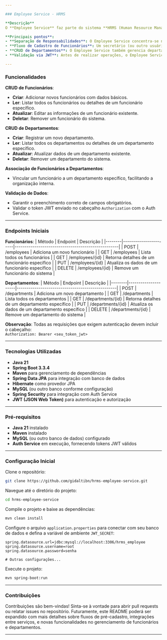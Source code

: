 ```yaml
---

### Employee Service - HRMS

**Descrição**  
O **Employee Service** faz parte do sistema **HRMS (Human Resource Management System)** e é responsável pelo gerenciamento de funcionários da organização, bem como pelo CRUD de departamentos. Ele permite criar, atualizar, listar e excluir funcionários, associá-los a departamentos e também gerenciar departamentos, tudo isso integrando-se ao Auth Service para validar tokens JWT antes de executar operações sensíveis.

**Principais pontos**:
- **Separação de Responsabilidades**: O Employee Service concentra-se na parte funcional de funcionários e departamentos, enquanto o Auth Service cuida da autenticação e autorização.
- **Fluxo de Cadastro de Funcionários**: Um secretário (ou outro usuário com permissão) faz o pré-cadastro do funcionário com dados básicos (nome, sobrenome, email, telefone, data de contratação, departamento, salário). O próprio funcionário posteriormente pode criar seu usuário no Auth Service.
- **CRUD de Departamentos**: O Employee Service também gerencia departamentos, permitindo cadastrar, atualizar, listar e remover departamentos. Essas ações também requerem a validação do token JWT.
- **Validação via JWT**: Antes de realizar operações, o Employee Service valida o token JWT no cabeçalho da requisição, garantindo que apenas usuários autenticados pelo Auth Service tenham acesso.

---
```


### Funcionalidades

**CRUD de Funcionários**:
- **Criar**: Adicionar novos funcionários com dados básicos.
- **Ler**: Listar todos os funcionários ou detalhes de um funcionário específico.
- **Atualizar**: Editar as informações de um funcionário existente.
- **Deletar**: Remover um funcionário do sistema.

**CRUD de Departamentos**:
- **Criar**: Registrar um novo departamento.
- **Ler**: Listar todos os departamentos ou detalhes de um departamento específico.
- **Atualizar**: Atualizar dados de um departamento existente.
- **Deletar**: Remover um departamento do sistema.

**Associação de Funcionários a Departamentos**:
- Vincular um funcionário a um departamento específico, facilitando a organização interna.

**Validação de Dados**:
- Garantir o preenchimento correto de campos obrigatórios.
- Validar o token JWT enviado no cabeçalho `Authorization` com o Auth Service.

---

### Endpoints Iniciais

**Funcionários**:
| Método | Endpoint              | Descrição                                          |
|--------|-----------------------|----------------------------------------------------|
| POST   | /employees            | Adiciona um novo funcionário                       |
| GET    | /employees            | Lista todos os funcionários                        |
| GET    | /employees/{id}       | Retorna detalhes de um funcionário específico       |
| PUT    | /employees/{id}       | Atualiza os dados de um funcionário específico      |
| DELETE | /employees/{id}       | Remove um funcionário do sistema                   |

**Departamentos**:
| Método | Endpoint            | Descrição                                        |
|--------|---------------------|--------------------------------------------------|
| POST   | /departments        | Adiciona um novo departamento                    |
| GET    | /departments        | Lista todos os departamentos                     |
| GET    | /departments/{id}   | Retorna detalhes de um departamento específico   |
| PUT    | /departments/{id}   | Atualiza os dados de um departamento específico  |
| DELETE | /departments/{id}   | Remove um departamento do sistema                |

**Observação**: Todas as requisições que exigem autenticação devem incluir o cabeçalho:  
`Authorization: Bearer <seu_token_jwt>`

---

### Tecnologias Utilizadas

- **Java 21**  
- **Spring Boot 3.3.4**  
- **Maven** para gerenciamento de dependências  
- **Spring Data JPA** para integração com banco de dados  
- **Hibernate** como provedor JPA  
- **MySQL** (ou outro banco conforme configuração)  
- **Spring Security** para integração com Auth Service  
- **JWT (JSON Web Token)** para autenticação e autorização

---

### Pré-requisitos

- **Java 21** instalado  
- **Maven** instalado  
- **MySQL** (ou outro banco de dados) configurado  
- **Auth Service** em execução, fornecendo tokens JWT válidos

---

### Configuração Inicial

Clone o repositório:
```bash
git clone https://github.com/gidaltibn/hrms-employee-service.git
```

Navegue até o diretório do projeto:
```bash
cd hrms-employee-service
```

Compile o projeto e baixe as dependências:
```bash
mvn clean install
```

Configure o arquivo `application.properties` para conectar com seu banco de dados e defina a variável de ambiente `JWT_SECRET`:
```properties
spring.datasource.url=jdbc:mysql://localhost:3306/hrms_employee
spring.datasource.username=root
spring.datasource.password=senha

# Outras configurações...
```

Execute o projeto:
```bash
mvn spring-boot:run
```

---

### Contribuições

Contribuições são bem-vindas! Sinta-se à vontade para abrir pull requests ou relatar issues no repositório. Futuramente, este README poderá ser expandido com mais detalhes sobre fluxos de pré-cadastro, integrações entre serviços, e novas funcionalidades no gerenciamento de funcionários e departamentos.

---